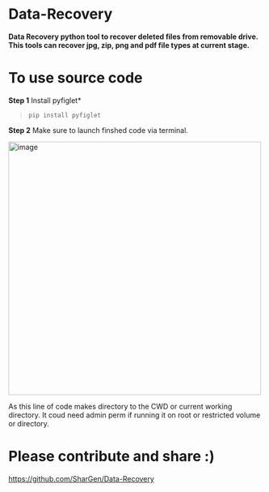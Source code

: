 # Data-Recovery
**Data Recovery python tool to recover deleted files from removable drive.
This tools can recover jpg, zip, png and pdf file types at current stage.**

# To use source code

**Step 1**
Install pyfiglet*
>```pip install pyfiglet```

**Step 2**
Make sure to launch finshed code via terminal.

<img width="500" alt="image" src="https://user-images.githubusercontent.com/74583970/216753507-8ba39b5e-e94f-4842-823c-64a67626b92f.png">

As this line of code makes directory to the CWD or current working directory. It coud need admin perm if running it on root or restricted volume or directory.

# Please contribute and share :)
https://github.com/SharGen/Data-Recovery
